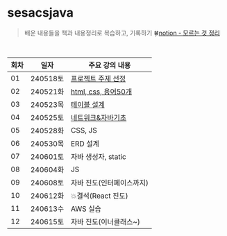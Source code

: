 # sesacsjava

> 배운 내용들을 책과 내용정리로 복습하고, 기록하기
> 🍀[notion - 모르는 것 정리](https://pouncing-wind-1c4.notion.site/e9043069705e4c6ebbf27feb4495f838?pvs=4)

<br>



|회차|일자|주요 강의 내용|
|------|---|---|
|01|240518토|[프로젝트 주제 선정](https://github.com/bsjin1122/sesacsjava/blob/main/lecture/%5B01%5D-20240518.md)|
|02|240521화|[html, css, 용어50개](https://github.com/bsjin1122/sesacsjava/blob/main/lecture/%5B02%5D-20240521%ED%99%94.md)|
|03|240523목|[테이블 설계](https://github.com/bsjin1122/sesacsjava/blob/main/lecture/%5B03%5D-20240523%EB%AA%A9.md)|
|04|240525토|[네트워크&자바기초](https://github.com/bsjin1122/sesacsjava/blob/main/lecture/%5B04%5D-20240525%ED%86%A0.md)|
|05|240528화|CSS, JS|
|06|240530목|ERD 설계 |
|07|240601토|자바 생성자, static|
|08|240604화|JS|
|09|240608토|자바 진도(인터페이스까지)|
|10|240612화|💥결석(React 진도)|
|11|240613수|AWS 실습|
|12|240615토|자바 진도(이너클래스~)|


